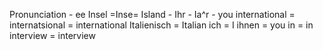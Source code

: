 Pronunciation - ee
Insel =Inse= Island  -
Ihr - Ia^r - you
international = internatsional = international 
Italienisch = Italian
ich = I
ihnen = you
in = in
interview = interview

